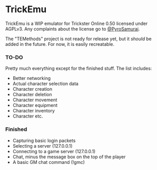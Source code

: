 # TrickEmu
TrickEmu is a WIP emulator for Trickster Online 0.50 licensed under AGPLv3. Any complaints about the license go to [@PyroSamurai](https://github.com/PyroSamurai).

The "TEMethods" project is not ready for release yet, but it *should* be added in the future. For now, it is easily recreatable.

### TO-DO
Pretty much everything except for the finished stuff. The list includes:
* Better networking
* Actual character selection data
* Character creation
* Character deletion
* Character movement
* Character equipment
* Character inventory
* Character etc.

### Finished
* Capturing basic login packets
* Selecting a server (127.0.0.1)
* Connecting to a game server (127.0.0.1)
* Chat, minus the message box on the top of the player
* A basic GM chat command (!gmc)
